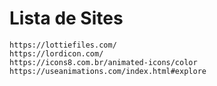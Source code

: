 # Lista de Sites

    https://lottiefiles.com/
    https://lordicon.com/
    https://icons8.com.br/animated-icons/color
    https://useanimations.com/index.html#explore